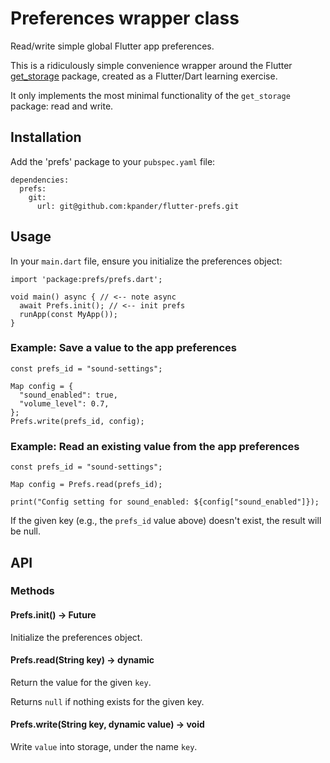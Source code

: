 # Preferences wrapper class

Read/write simple global Flutter app preferences.

This is a ridiculously simple convenience wrapper around the Flutter [get_storage](https://pub.dev/packages/get_storage) package, created as a Flutter/Dart learning exercise.

It only implements the most minimal functionality of the `get_storage` package: read and write.


## Installation

Add the 'prefs' package to your `pubspec.yaml` file:

```
dependencies:
  prefs:
    git:
      url: git@github.com:kpander/flutter-prefs.git
```


## Usage

In your `main.dart` file, ensure you initialize the preferences object:

```
import 'package:prefs/prefs.dart';

void main() async { // <-- note async
  await Prefs.init(); // <-- init prefs
  runApp(const MyApp());
}
```

### Example: Save a value to the app preferences

```
const prefs_id = "sound-settings";

Map config = {
  "sound_enabled": true,
  "volume_level": 0.7,
};
Prefs.write(prefs_id, config);
```

### Example: Read an existing value from the app preferences

```
const prefs_id = "sound-settings";

Map config = Prefs.read(prefs_id);

print("Config setting for sound_enabled: ${config["sound_enabled"]});
```

If the given key (e.g., the `prefs_id` value above) doesn't exist, the result will be null.



## API

### Methods

#### Prefs.init() -> Future<void>

Initialize the preferences object.


#### Prefs.read(String key) -> dynamic

Return the value for the given `key`.

Returns `null` if nothing exists for the given key.


#### Prefs.write(String key, dynamic value) -> void

Write `value` into storage, under the name `key`.


